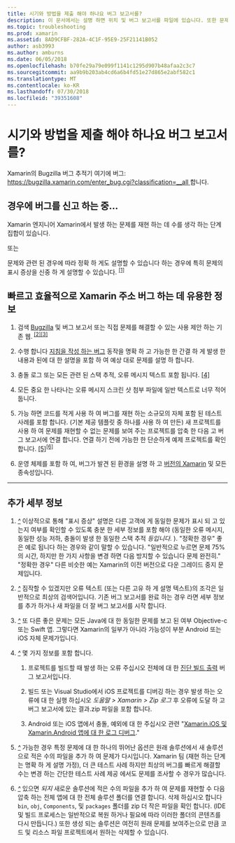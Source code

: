 ```yaml
---
title: 시기와 방법을 제출 해야 하나요 버그 보고서를?
description: 이 문서에서는 설명 하면 위치 및 버그 보고서를 파일에 있습니다. 또한 문제를 진단 하는 가장 하기 위해 엔지니어가 사용 하도록 설정 하는 모범 사례는 버그 보고서를 제공 합니다.
ms.topic: troubleshooting
ms.prod: xamarin
ms.assetid: 8AD9CFBF-282A-4C1F-95E9-25F21141B052
author: asb3993
ms.author: amburns
ms.date: 06/05/2018
ms.openlocfilehash: b70fe29a79e099f1141c1295d907b48afaa2c3c7
ms.sourcegitcommit: aa9b9b203ab4cd6a6b4fd51e27d865e2abf582c1
ms.translationtype: MT
ms.contentlocale: ko-KR
ms.lasthandoff: 07/30/2018
ms.locfileid: "39351608"
---
```

# <a name="when-and-how-should-i-file-a-bug-report"></a>시기와 방법을 제출 해야 하나요 버그 보고서를?

Xamarin의 Bugzilla 버그 추적기 여기에 버그: [ https://bugzilla.xamarin.com/enter_bug.cgi?classification=__all ](https://bugzilla.xamarin.com/enter_bug.cgi?classification=__all)합니다.

## <a name="file-a-bug-if"></a>경우에 버그를 신고 하는 중...

Xamarin 엔지니어 Xamarin에서 발생 하는 문제를 재현 하는 데 수를 생각 하는 단계 집합이 있습니다.

또는

문제와 관련 된 경우에 따라 정확 하 게도 설명할 수 있습니다 하는 경우에 특히 문제의 표시 증상을 신중 하 게 설명할 수 있습니다. <sup> [[1]](#note-1)</sup>


## <a name="best-practices-to-help-xamarin-address-bugs-quickly-and-efficiently"></a>빠르고 효율적으로 Xamarin 주소 버그 하는 데 유용한 정보


1. <a name="ref-1" />검색 [Bugzilla](https://bugzilla.xamarin.com/query.cgi?format=specific&amp;bug_status=__all__) 및 버그 보고서 또는 직접 문제를 해결할 수 있는 사용 제안 하는 기존 웹.<sup> [[2]](#note-2)</sup><sup>[[3]](#note-3)</sup>

1. <a name="ref-2" />수행 합니다 [지침을 작성 하는 버그](https://bugzilla.xamarin.com/page.cgi?id=bug-writing.html) 동작을 명확 하 고 가능한 한 간결 하 게 발생 한 내용과 된에 대 한 설명을 포함 하 여 예상 대로 문제를 설명 하 합니다.

1. <a name="ref-3" />충돌 로그 또는 모든 관련 된 스택 추적, 오류 메시지 텍스트 포함 됩니다. <sup>[[4]](#note-4)</sup>

1. <a name="ref-4" />모든 중요 한 나타나는 오류 메시지 스크린 샷 첨부 파일에 일반 텍스트로 너무 적어 둡니다.

1. <a name="ref-5" />가능 하면 코드를 적게 사용 하 여 버그를 재현 하는 소규모의 자체 포함 된 테스트 사례를 포함 합니다.  (기본 제공 템플릿 중 하나를 사용 하 여 만든) 새 프로젝트를 사용 하 여 문제를 재현할 수 없는 문제를 보여 주는 프로젝트를 압축 한 다음 고 버그 보고서에 연결 합니다.  연결 하기 전에 가능한 한 단순하게 예제 프로젝트를 확인 합니다. <sup> [[5]](#note-5)</sup><sup>[[6]](#note-6)</sup>

1. <a name="ref-6" />운영 체제를 포함 하 여, 버그가 발견 된 환경을 설명 하 고 [버전의 Xamarin](~/cross-platform/troubleshooting/questions/version-logs.md) 및 모든 종속성입니다.

---

## <a name="additional-details"></a>추가 세부 정보

1. <a name="note-1" />[*^*](#ref-1) 이상적으로 통해 "표시 증상" 설명은 다른 고객에 게 동일한 문제가 표시 되 고 있는지 여부를 확인할 수 있도록 충분 한 세부 정보를 포함 해야 (동일한 오류 메시지, 동일한 성능 저하, 충돌이 발생 한 동일한 스택 추적 _등입니다._ ). "정확한 경우" 좋은 예로 됩니다 하는 경우와 같이 말할 수 있습니다. "일반적으로 누르면 문제 75%의 시간, 하지만 한 가지 사항을 변경 하면 다음 방지할 수 있습니다 문제 완전히." "정확한 경우" 다른 비슷한 예는 Xamarin의 이전 버전으로 다운 그레이드 중지 문제입니다.

1. <a name="note-2" />[*^*](#ref-2) 짐작할 수 있겠지만 오류 텍스트 (또는 다른 고유 하 게 설명 텍스트)의 조각은 일반적으로 최상의 검색어입니다. 기존 버그 보고서를 완료 하는 경우 라면 세부 정보를 추가 하거나 새 파일을 더 잘 버그 보고서를 시작 합니다.

1. <a name="note-3" />[*^*](#ref-3) 또 다른 좋은 문제는 모든 Java에 대 한 동일한 문제를 보고 된 여부 Objective-c 또는 Swift 앱. 그렇다면 Xamarin의 일부가 아니라 가능성이 부분 Android 또는 iOS 자체 문제가입니다.

1. <a name="note-4" />[*^*](#ref-4) 몇 가지 정보를 포함 합니다.

    1. 프로젝트를 빌드할 때 발생 하는 오류 주십시오 전체에 대 한 [진단 빌드 출력](~/android/troubleshooting/troubleshooting.md#Diagnostic_MSBuild_Output) 버그 보고서입니다.
    
    1. 빌드 또는 Visual Studio에서 iOS 프로젝트를 디버깅 하는 경우 발생 하는 오류에 대 한 실행 하십시오 _도움말 > Xamarin > Zip 로그_ 후 오류에 도달 하 고 버그 보고서에 있는 결과.zip 파일을 포함 합니다.
    
    1. Android 또는 iOS 앱에서 충돌, 예외에 대 한 주십시오 관련 "[Xamarin.iOS 및 Xamarin.Android 앱에 대 한 로그 디버그](~/cross-platform/troubleshooting/questions/version-logs.md#debug-logs-for-xamarin-apps)."

1. <a name="note-5" />[*^*](#ref-5) 가능한 경우 특정 문제에 대 한 하나의 뛰어난 옵션은 원래 솔루션에서 새 솔루션으로 적은 수의 파일을 추가 하 여 문제가 다시입니다. Xamarin 팀 (재현 하는 단계는 명확 하 게 설명 가정), 더 큰 테스트 사례 하지만 최상의 버그를 빠르게 해결할 수는 변경 하는 간단한 테스트 사례 제공 에서도 문제를 조사할 수 경우가 많습니다.


1. <a name="note-6" />[*^*](#ref-6) 있으면 _되지_ 새로운 솔루션에 적은 수의 파일을 추가 하 여 문제를 재현할 수 다음 압축 하는 전체 앱에 대 한 전체 솔루션 폴더를 연결 합니다. 삭제 하십시오 합니다 `bin`, `obj`, `Components`, 및 `packages` 폴더를 zip 더 작은 파일을 확인 합니다. (IDE 및 빌드 프로세스는 일반적으로 복원 하거나 필요에 따라 이러한 폴더의 콘텐츠를 다시 만듭니다.) 또한 생성 되는 솔루션은 여전히 원래 문제를 보여주는으로 만큼 코드 및 리소스 파일 프로젝트에서 원하는 삭제할 수 있습니다.


